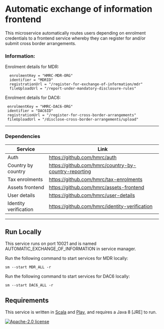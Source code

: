 
# Automatic exchange of information frontend

This microservice automatically routes users depending on enrolment credentials to a frontend service whereby they can register for and/or submit cross border arrangements.

### Information:

Enrolment details for MDR: 

      enrolmentKey = "HMRC-MDR-ORG"  
      identifier = "MDRID"  
      registrationUrl = "/register-for-exchange-of-information/mdr"
      fileUploadUrl = "/report-under-mandatory-disclosure-rules"
  
  Enrolment details for DAC6: 

     enrolmentKey = "HMRC-DAC6-ORG"  
     identifier = "DAC6ID"
     registrationUrl = "/register-for-cross-border-arrangements"
     fileUploadUrl = "/disclose-cross-border-arrangements/upload"

---


### Dependencies

| Service               | Link |
|-----------------------|------|
| Auth                  |https://github.com/hmrc/auth    |
| Country by country    |https://github.com/hmrc/country-by-country-reporting    |
| Tax enrolments        |https://github.com/hmrc/tax-enrolments    |
| Assets frontend       |https://github.com/hmrc/assets-frontend      |
| User details          |https://github.com/hmrc/user-details      |
| Identity verification |https://github.com/hmrc/identity-verification      |

---

## Run Locally

This service runs on port 10021 and is named AUTOMATIC_EXCHANGE_OF_INFORMATION in service manager. 

Run the following command to start services for MDR locally:

    sm --start MDR_ALL -r
    
Run the following command to start services for DAC6 locally:

    sm --start DAC6_ALL -r

## Requirements

This service is written in [Scala](http://www.scala-lang.org/) and [Play](http://playframework.com/), and requires a Java 8 [JRE] to run.

[![Apache-2.0 license](http://img.shields.io/badge/license-Apache-brightgreen.svg)](http://www.apache.org/licenses/LICENSE-2.0.html)

